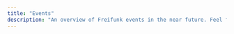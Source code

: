 ```yaml
---
title: "Events"
description: "An overview of Freifunk events in the near future. Feel free to drop by."
---
```

